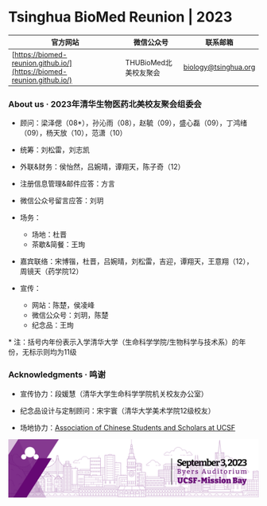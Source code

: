 # Tsinghua BioMed Reunion | 2023

| 官方网站 | 微信公众号 | 联系邮箱 |
| --- | --- | --- |
| [https://biomed-reunion.github.io/](https://biomed-reunion.github.io/) | THUBioMed北美校友聚会 | biology@tsinghua.org |

### About us · 2023年清华生物医药北美校友聚会组委会

- 顾问：梁泽偲（08\*），孙沁雨（08），赵毓（09），盛心磊（09），丁鸿绪（09），杨天放（10），范潇（10）

- 统筹：刘松雷，刘志凯

- 外联&财务：侯怡然，吕婉晴，谭翔天，陈子奇（12）

- 注册信息管理&邮件应答：方言

- 微信公众号留言应答：刘玥

- 场务：
  - 场地：杜晋
  - 茶歇&简餐：王珣
  <!--
  - 迎宾：
  - 主持：
  -->
- 嘉宾联络：宋博锴，杜晋，吕婉晴，刘松雷，吉迎，谭翔天，王意翔（12），周镜天（药学院12）

- 宣传：
  - 网站：陈楚，侯凌峰
  - 微信公众号：刘玥，陈楚
  - 纪念品：王珣

\* 注：括号内年份表示入学清华大学（生命科学学院/生物科学与技术系）的年份，无标示则均为11级
 
### Acknowledgments · 鸣谢

- 宣传协力：段媛慧（清华大学生命科学学院机关校友办公室）

- 纪念品设计与定制顾问：宋宇寰（清华大学美术学院12级校友）

- 场地协力：[Association of Chinese Students and Scholars at UCSF](https://ucsf.campusgroups.com/acss/home/)

<img src="banner-short.png" alt="Banner">

<!--
**biomed-reunion/biomed-reunion** is a ✨ _special_ ✨ repository because its `README.md` (this file) appears on your GitHub profile.
-->
